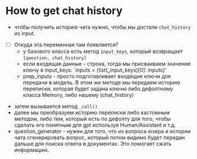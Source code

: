 # How to get chat history

* чтобы получить историю чата нужно, чтобы мы достали `chat_history` из input. 
- [ ] Откуда эта переменная там появляется?
    * у базового класса есть метод `input_keys`, который возвращает `[question, chat_history]`
    * если входящая данные - строка, тогда мы присваиваем значение ключу в input_keys: `inputs = {list(_input_keys)[0]: inputs}'
    * prep_inputs - просто подготавливает входящие ключи для передачи в модель. В этом же методе мы передаем историю переписки, которая будет задана ключю либо дефолтному класса Memory, либо нашему (chat_history)

* затем вызывается метод `_call()`
* далее мы преобразуем историю переписки либо кастомным методом, либо тем, который есть по дефолту для того, чтобы сделать его понятным для gpt используя Human/Assistant и т.д.
* question_generator - нужен для того, что из вопроса юзера и истории чата сгенерировать вопрос, который потом видимо будет передан дальше для поиска ответа в документах. Это помогает сжать информацию.

